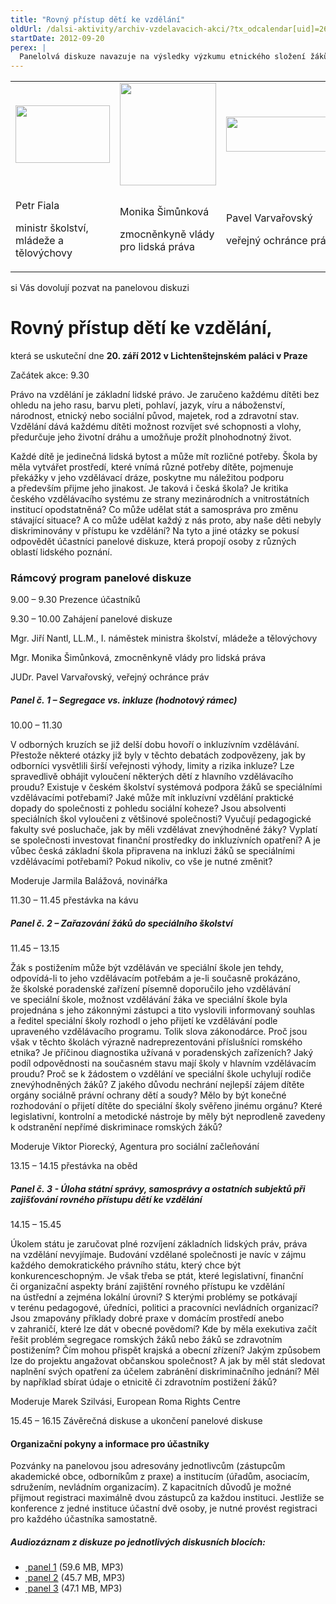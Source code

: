 ```yaml
---
title: "Rovný přístup dětí ke vzdělání"
oldUrl: /dalsi-aktivity/archiv-vzdelavacich-akci/?tx_odcalendar[uid]=26&cHash=2f1a35bc56fd88e8b0c60f206d92c596
startDate: 2012-09-20
perex: |
  Panelolvá diskuze navazuje na výsledky výzkumu etnického složení žáků bývalých zvláštních škol. Umožní odborníkům, aby v diskuzi hledali odpovědi na otázku, co může stát a samospráva udělat pro změnu stávající situace.
---
```


<p><table summary="" cellpadding="0" cellspacing="0" class="align-center"><tbody><tr><td rowspan="1"><img src="https://www.ochrance.cz/uploads/RTEmagicC_MSMT.jpg.jpg" height="92" width="151" alt="" /></td><td rowspan="1"><img src="https://www.ochrance.cz/uploads/RTEmagicC_vlada.jpg.jpg" height="164" width="154" alt="" /></td><td rowspan="1"><img src="https://www.ochrance.cz/uploads/RTEmagicC_logo-male2.jpg.jpg" height="56" width="284" alt="" /></td></tr><tr><td><p>Petr Fiala</p>
<p>ministr školství, mládeže a tělovýchovy</p></td><td><p>Monika Šimůnková</p>
<p>zmocněnkyně vlády pro lidská práva</p></td><td><p>Pavel Varvařovský</p>
<p>veřejný ochránce práv</p></td></tr></tbody></table></p>
<p>si Vás dovolují pozvat na panelovou diskuzi</p><h1>Rovný přístup dětí ke vzdělání,</h1><p>která se uskuteční dne <strong>20. září 2012 v Lichtenštejnském paláci v Praze</strong></p>
<p>Začátek akce: 9.30</p>
<p>Právo na vzdělání je základní lidské právo. Je zaručeno každému dítěti bez ohledu na jeho rasu, barvu pleti, pohlaví, jazyk, víru a náboženství, národnost, etnický nebo sociální původ, majetek, rod a zdravotní stav. Vzdělání dává každému dítěti možnost rozvíjet své schopnosti a vlohy, předurčuje jeho životní dráhu a umožňuje prožít plnohodnotný život. </p>
<p>Každé dítě je jedinečná lidská bytost a může mít rozličné potřeby. Škola by měla vytvářet prostředí, které vnímá různé potřeby dítěte, pojmenuje překážky v jeho vzdělávací dráze, poskytne mu náležitou podporu a především přijme jeho jinakost. Je taková i česká škola? Je kritika českého vzdělávacího systému ze strany mezinárodních a vnitrostátních institucí opodstatněná? Co může udělat stát a samospráva pro změnu stávající situace? A co může udělat každý z nás proto, aby naše děti nebyly diskriminovány v přístupu ke vzdělání? Na tyto a jiné otázky se pokusí odpovědět účastníci panelové diskuze, která propojí osoby z různých oblastí lidského poznání. </p><h3>Rámcový program panelové diskuze</h3><p>9.00 – 9.30 Prezence účastníků</p>
<p>9.30 – 10.00 Zahájení panelové diskuze</p>
<p>Mgr. Jiří Nantl, LL.M., I. náměstek ministra školství, mládeže a tělovýchovy </p>
<p>Mgr. Monika Šimůnková, zmocněnkyně vlády pro lidská práva</p>
<p>JUDr. Pavel Varvařovský, veřejný ochránce práv</p><h5>Panel č. 1 – Segregace vs. inkluze (hodnotový rámec)</h5><p>10.00 – 11.30</p>
<p>V odborných kruzích se již delší dobu hovoří o inkluzívním vzdělávání. Přestože některé otázky již byly v těchto debatách zodpovězeny, jak by odborníci vysvětlili širší veřejnosti výhody, limity a rizika inkluze? Lze spravedlivě obhájit vyloučení některých dětí z hlavního vzdělávacího proudu? Existuje v českém školství systémová podpora žáků se speciálními vzdělávacími potřebami? Jaké může mít inkluzívní vzdělání praktické dopady do společnosti z pohledu sociální koheze? Jsou absolventi speciálních škol vyloučeni z většinové společnosti? Vyučují pedagogické fakulty své posluchače, jak by měli vzdělávat znevýhodněné žáky? Vyplatí se společnosti investovat finanční prostředky do inkluzívních opatření? A je vůbec česká základní škola připravena na inkluzi žáků se speciálními vzdělávacími potřebami? Pokud nikoliv, co vše je nutné změnit?</p>
<p>Moderuje Jarmila Balážová, novinářka </p>
<p>11.30 – 11.45 přestávka na kávu</p><h5>Panel č. 2 – Zařazování žáků do speciálního školství</h5><p>11.45 – 13.15</p>
<p>Žák s postižením může být vzděláván ve speciální škole jen tehdy, odpovídá-li to jeho vzdělávacím potřebám a je-li současně prokázáno, že školské poradenské zařízení písemně doporučilo jeho vzdělávání ve speciální škole, možnost vzdělávání žáka ve speciální škole byla projednána s jeho zákonnými zástupci a tito vyslovili informovaný souhlas a ředitel speciální školy rozhodl o jeho přijetí ke vzdělávání podle upraveného vzdělávacího programu. Tolik slova zákonodárce. Proč jsou však v těchto školách výrazně nadreprezentováni příslušníci romského etnika? Je příčinou diagnostika užívaná v poradenských zařízeních? Jaký podíl odpovědnosti na současném stavu mají školy v hlavním vzdělávacím proudu? Proč se k žádostem o vzdělání ve speciální škole uchylují rodiče znevýhodněných žáků? Z jakého důvodu nechrání nejlepší zájem dítěte orgány sociálně právní ochrany dětí a soudy? Mělo by být konečné rozhodování o přijetí dítěte do speciální školy svěřeno jinému orgánu? Které legislativní, kontrolní a metodické nástroje by měly být neprodleně zavedeny k odstranění nepřímé diskriminace romských žáků?</p>
<p>Moderuje Viktor Piorecký, Agentura pro sociální začleňování</p>
<p>13.15 – 14.15 přestávka na oběd</p><h5>Panel č. 3 - Úloha státní správy, samosprávy a ostatních subjektů při zajišťování rovného přístupu dětí ke vzdělání</h5><p>14.15 – 15.45</p>
<p>Úkolem státu je zaručovat plné rozvíjení základních lidských práv, práva na vzdělání nevyjímaje. Budování vzdělané společnosti je navíc v zájmu každého demokratického právního státu, který chce být konkurenceschopným. Je však třeba se ptát, které legislativní, finanční či organizační aspekty brání zajištění rovného přístupu ke vzdělání na ústřední a zejména lokální úrovni? S kterými problémy se potkávají v terénu pedagogové, úředníci, politici a pracovníci nevládních organizací? Jsou zmapovány příklady dobré praxe v domácím prostředí anebo v zahraničí, které lze dát v obecné povědomí? Kde by měla exekutiva začít řešit problém segregace romských žáků nebo žáků se zdravotním postižením? Čím mohou přispět krajská a obecní zřízení? Jakým způsobem lze do projektu angažovat občanskou společnost? A jak by měl stát sledovat naplnění svých opatření za účelem zabránění diskriminačního jednání? Měl by například sbírat údaje o etnicitě či zdravotním postižení žáků?</p>
<p>Moderuje Marek Szilvási, European Roma Rights Centre</p>
<p>15.45 – 16.15 Závěrečná diskuse a ukončení panelové diskuse</p><h4>Organizační pokyny a informace pro účastníky</h4><p>Pozvánky na panelovou jsou adresovány jednotlivcům (zástupcům akademické obce, odborníkům z praxe) a institucím (úřadům, asociacím, sdružením, nevládním organizacím). Z kapacitních důvodů je možné přijmout registraci maximálně dvou zástupců za každou instituci. Jestliže se konference z jedné instituce účastní dvě osoby, je nutné provést registraci pro každého účastníka samostatně.  </p><h5>Audiozáznam z diskuze po jednotlivých diskusních blocích:</h5><ul><li><a href="/uploads-import/DISKRIMINACE/aktuality/20.9.2012_Prssva_dYtyte_I..MP3" target="_blank"><img alt="" src="https://www.ochrance.cz/typo3/ext/od_linkdesc/icons/mp3.gif" class="od_linkdesc_icon" /> panel 1</a> (59.6 MB, MP3)</li><li><a href="/uploads-import/DISKRIMINACE/aktuality/20.9.2012_Prssva_dYtyte_II..MP3" target="_blank"><img alt="" src="https://www.ochrance.cz/typo3/ext/od_linkdesc/icons/mp3.gif" class="od_linkdesc_icon" /> panel 2</a> (45.7 MB, MP3)</li><li><a href="/uploads-import/DISKRIMINACE/aktuality/20.9.2012_Prssva_dYtyte_III..MP3" target="_blank"><img alt="" src="https://www.ochrance.cz/typo3/ext/od_linkdesc/icons/mp3.gif" class="od_linkdesc_icon" /> panel 3</a> (47.1 MB, MP3)</li></ul><p> </p>
